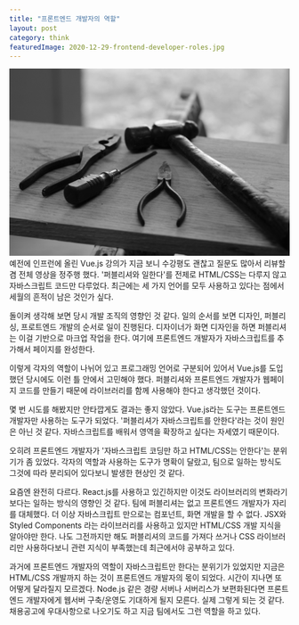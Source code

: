 ```yaml
---
title: "프론트엔드 개발자의 역할"
layout: post
category: think
featuredImage: 2020-12-29-frontend-developer-roles.jpg
---
```


![출처: unsplash.com](./2020-12-29-frontend-developer-roles.jpg)
예전에 인프런에 올린 Vue.js 강의가 지금 보니 수강평도 괜찮고 질문도 많아서 리뷰할 겸 전체 영상을 정주행 했다.
'퍼블리셔와 일한다'를 전제로 HTML/CSS는 다루지 않고 자바스크립트 코드만 다루었다.
최근에는 세 가지 언어를 모두 사용하고 있다는 점에서 세월의 흔적이 남은 것인가 싶다.

돌이켜 생각해 보면 당시 개발 조직의 영향인 것 같다.
일의 순서를 보면 디자인, 퍼블리싱, 프로트엔드 개발의 순서로 일이 진행된다.
디자이너가 화면 디자인을 하면 퍼블리셔는 이걸 기반으로 마크업 작업을 한다.
여기에 프론트엔드 개발자가 자바스크립트를 추가해서 페이지를 완성한다.

이렇게 각자의 역할이 나뉘어 있고 프로그래밍 언어로 구분되어 있어서 Vue.js를 도입했던 당시에도 이런 틀 안에서 고민해야 했다.
퍼블리셔와 프론트엔드 개발자가 웹페이지 코드를 만들기 때문에 라이브러리를 함께 사용해야 한다고 생각했던 것이다.

몇 번 시도를 해봤지만 안타깝게도 결과는 좋지 않았다.
Vue.js라는 도구는 프론트엔드 개발자만 사용하는 도구가 되었다.
'퍼블리셔가 자바스크립트를 안한다'라는 것이 원인은 아닌 것 같다.
자바스크립트를 배워서 영역을 확장하고 싶다는 자세였기 때문이다.

오히려 프론트엔드 개발자가 '자바스크립트 코딩만 하고 HTML/CSS는 안한다'는 분위기가 좀 있었다.
각자의 역할과 사용하는 도구가 명확이 달랐고, 팀으로 일하는 방식도 그것에 따라 분리되어 있다보니 발생한 현상인 것 같다.

요즘엔 완전히 다르다.
React.js를 사용하고 있긴하지만 이것도 라이브러리의 변화라기 보다는 일하는 방식의 영향인 것 같다.
팀에 퍼블리셔는 없고 프론트엔드 개발자가 자리를 대체했다.
더 이상 자바스크립트 만으로는 컴포넌트, 화면 개발을 할 수 없다.
JSX와 Styled Components 라는 라이브러리를 사용하고 있지만 HTML/CSS 개발 지식을 알아야만 한다.
나도 그전까지만 해도 퍼블리셔의 코드를 가져다 쓰거나 CSS 라이브러리만 사용하다보니 관련 지식이 부족했는데 최근에서야 공부하고 있다.

과거에 프론트엔드 개발자의 역할이 자바스크립트만 한다는 분위기가 있었지만 지금은 HTML/CSS 개발까지 하는 것이 프론트엔드 개발자의 몫이 되었다.
시간이 지나면 또 어떻게 달라질지 모르겠다.
Node.js 같은 경량 서버나 서버리스가 보편화된다면 프론트엔드 개발자에게 웹서버 구축/운영도 기대하게 될지 모른다.
실제 그렇게 되는 것 같다.
채용공고에 우대사항으로 나오기도 하고 지금 팀에서도 그런 역할을 하고 있다.
